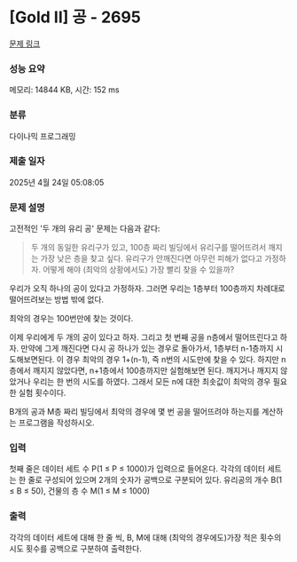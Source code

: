 # [Gold II] 공 - 2695 

[문제 링크](https://www.acmicpc.net/problem/2695) 

### 성능 요약

메모리: 14844 KB, 시간: 152 ms

### 분류

다이나믹 프로그래밍

### 제출 일자

2025년 4월 24일 05:08:05

### 문제 설명

<p>고전적인 '두 개의 유리 공' 문제는 다음과 같다:</p>

<blockquote>두 개의 동일한 유리구가 있고, 100층 짜리 빌딩에서 유리구를 떨어뜨려서 깨지는 가장 낮은 층을 찾고 싶다. 유리구가 안깨진다면 아무런 피해가 없다고 가정하자. 어떻게 해야 (최악의 상황에서도) 가장 빨리 찾을 수 있을까?</blockquote>

<p>우리가 오직 하나의 공이 있다고 가정하자. 그러면 우리는 1층부터 100층까지 차례대로 떨어뜨려보는 방법 밖에 없다.</p>

<p>최악의 경우는 100번만에 찾는 것이다.</p>

<p>이제 우리에게 두 개의 공이 있다고 하자. 그리고 첫 번째 공을 n층에서 떨어뜨린다고 하자. 만약에 그게 깨진다면 다시 공 하나가 있는 경우로 돌아가서, 1층부터 n-1층까지 시도해보면된다. 이 경우 최악의 경우 1+(n-1), 즉 n번의 시도만에 찾을 수 있다. 하지만 n층에서 깨지지 않았다면, n+1층에서 100층까지만 실험해보면 된다. 깨지거나 깨지지 않았거나 우리는 한 번의 시도를 하였다. 그래서 모든 n에 대한 최솟값이 최악의 경우 필요한 실험 횟수이다.</p>

<p>B개의 공과 M층 짜리 빌딩에서 최악의 경우에 몇 번 공을 떨어뜨려야 하는지를 계산하는 프로그램을 작성하시오.</p>

### 입력 

 <p>첫째 줄은 데이터 세트 수 P(1 ≤ P ≤ 1000)가 입력으로 들어온다. 각각의 데이터 세트는 한 줄로 구성되어 있으며 2개의 숫자가 공백으로 구분되어 있다. 유리공의 개수 B(1 ≤ B ≤ 50), 건물의 층 수 M(1 ≤ M ≤ 1000)</p>

### 출력 

 <p>각각의 데이터 세트에 대해 한 줄 씩, B, M에 대해 (최악의 경우에도)가장 적은 횟수의 시도 횟수를 공백으로 구분하여 출력한다.</p>


